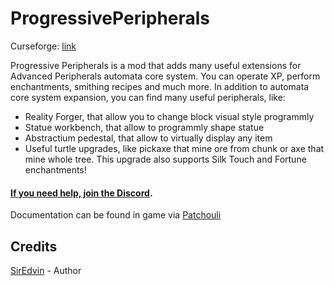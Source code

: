 # ProgressivePeripherals

Curseforge: [link](https://www.curseforge.com/minecraft/mc-mods/progressiveperipherals)

Progressive Peripherals is a mod that adds many useful extensions for Advanced Peripherals automata core system.
You can operate XP, perform enchantments, smithing recipes and much more.
In addition to automata core system expansion, you can find many useful peripherals, like:

- Reality Forger, that allow you to change block visual style programmly
- Statue workbench, that allow to programmly shape statue
- Abstractium pedestal, that allow to virtually display any item
- Useful turtle upgrades, like pickaxe that mine ore from chunk or axe that mine whole tree. This upgrade also supports Silk Touch and Fortune enchantments!

#### [If you need help, join the Discord](https://discord.srendi.de/ "Join the discord").

Documentation can be found in game via [Patchouli](https://www.curseforge.com/minecraft/mc-mods/patchouli)

## Credits

[SirEdvin](https://github.com/SirEdvin) - Author

